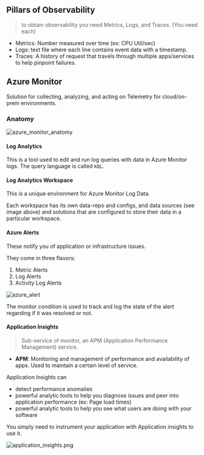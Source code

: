 ## Pillars of Observability

> to obtain observability you need Metrics, Logs, and Traces. (You need each)

+ Metrics: Number measured over time (ex: CPU Util/sec)
+ Logs: text file where each line contains event data with a timestamp.
+ Traces: A history of request that travels through multiple apps/services to help pinpoint failures.

## Azure Monitor

Solution for collecting, analyzing, and acting on Telemetry for cloud/on-prem environments.

### Anatomy 

![azure_monitor_anatomy](../img/azure_monitor_anatomy.png)

#### Log Analytics

This is a tool used to edit and run log queries with data in Azure Monitor logs. The query language is called `KQL`.

#### Log Analytics Workspace

This is a unique environment for Azure Monitor Log Data.

Each workspace has its own data-repo and configs, and data sources (see image above) and solutions that are configured to store their data in a particular workspace.

#### Azure Alerts

These notify you of application or infrastructure issues.

They come in three flavors:
1. Metric Alerts
2. Log Alerts
3. Activity Log Alerts

![azure_alert](../img/azure_alert.png)

The monitor condition is used to track and log the state of the alert regarding if it was resolved or not.

#### Application Insights

> Sub-service of monitor, an APM (Application Performance Management) service.

+ **APM**: Monitoring and management of performance and availability of apps. Used to maintain a certain level of service.

Application Insights can
+ detect performance anomalies
+ powerful analytic tools to help you diagnose issues and peer into application performance (ex: Page load times)
+ powerful analytic tools to help you see what users are doing with your software


You simply need to instrument your application with Application insights to use it.

![application_insights.png](../img/application_insights.png)

